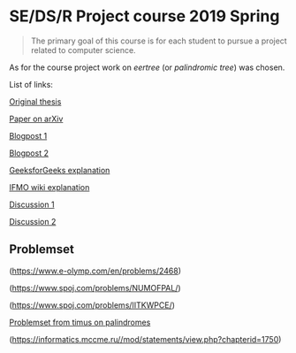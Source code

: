 # SE/DS/R Project course 2019 Spring
> The primary goal of this course is for each student to pursue a project related to computer science.

As for the course project work on *eertree* (or *palindromic tree*) was chosen.

List of links:

[Original thesis](http://www.pdmi.ras.ru/pdmi/system/files/dissertations/_%D1%80%D1%83%D0%B1%D0%B8%D0%BD%D1%87%D0%B8%D0%BA.pdf/)

[Paper on arXiv](https://arxiv.org/pdf/1506.04862v2.pdf)

[Blogpost 1](https://medium.com/@alessiopiergiacomi/eertree-or-palindromic-tree-82453e75025b)

[Blogpost 2](http://adilet.org/blog/palindromic-tree/)

[GeeksforGeeks explanation](https://www.geeksforgeeks.org/palindromic-tree-introduction-implementation/)

[IFMO wiki explanation](https://neerc.ifmo.ru/wiki/index.php?title=%D0%94%D0%B5%D1%80%D0%B5%D0%B2%D0%BE_%D0%BF%D0%B0%D0%BB%D0%B8%D0%BD%D0%B4%D1%80%D0%BE%D0%BC%D0%BE%D0%B2)

[Discussion 1](http://codeforces.com/blog/entry/19193)

[Discussion 2](http://codeforces.com/blog/entry/13959)

## Problemset

(https://www.e-olymp.com/en/problems/2468)

(https://www.spoj.com/problems/NUMOFPAL/)

(https://www.spoj.com/problems/IITKWPCE/)

[Problemset from timus on palindromes](http://acm.timus.ru/problemset.aspx?space=1&tag=palindromes)

(https://informatics.mccme.ru//mod/statements/view.php?chapterid=1750)
